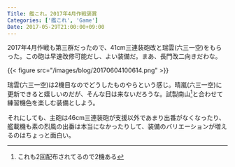 ```yaml
---
Title: 艦これ。2017年4月作戦褒賞
Categories: ['艦これ', 'Game']
Date: 2017-05-29T21:00:00+09:00
---
```


2017年4月作戦も第三群だったので、41cm三連装砲改と瑞雲(六三一空)をもらった。この砲は早速改修可能だし、よい装備だ。まあ、長門改二向きだわな。

{{< figure src="/images/blog/20170604100614.png" >}}

瑞雲(六三一空)は2機目なのでどうしたものやらという感じ。晴嵐(六三一空)に更新できると嬉しいのだが、そんな日は来ないだろうな。試製南山[^1]と合わせて練習機色を楽しむ装備としよう。

[^1]:これも2回配布されてるので2機ある

それにしても、主砲は46cm三連装砲が支援以外であまり出番がなくなったり、艦載機も素の烈風の出番は本当になかったりして、装備のバリエーションが増えるのはちょっと面白い。
